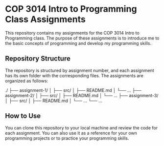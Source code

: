 # COP 3014 Intro to Programming Class Assignments

This repository contains my assignments for the COP 3014 Intro to Programming class. The purpose of these assignments is to introduce me to the basic concepts of programming and develop my programming skills.

## Repository Structure

The repository is structured by assignment number, and each assignment has its own folder with the corresponding files. The assignments are organized as follows:

./
├── assignment-1/
│   ├── src/
│   ├── README.md
│   └── ...
├── assignment-2/
│   ├── src/
│   ├── README.md
│   └── ...
├── assignment-3/
│   ├── src/
│   ├── README.md
│   └── ...
└── ...


## How to Use

You can clone this repository to your local machine and review the code for each assignment. You can also use it as a reference for your own programming projects or to practice your programming skills.
